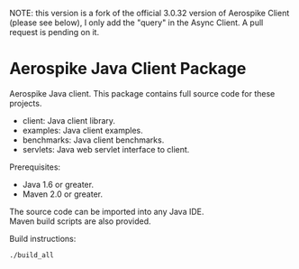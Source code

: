 NOTE:
this version is a fork of the official 3.0.32 version of Aerospike Client (please see below), I only add the "query" in the Async Client.
A pull request is pending on it.

Aerospike Java Client Package
=============================

Aerospike Java client.  This package contains full source code for these projects.

* client:     Java client library.
* examples:   Java client examples.
* benchmarks: Java client benchmarks.
* servlets:   Java web servlet interface to client.

Prerequisites:

* Java 1.6 or greater.
* Maven 2.0 or greater.

The source code can be imported into any Java IDE.  
Maven build scripts are also provided.

Build instructions:

    ./build_all

